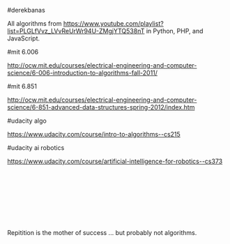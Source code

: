 #derekbanas 

All algorithms from https://www.youtube.com/playlist?list=PLGLfVvz_LVvReUrWr94U-ZMgjYTQ538nT in Python, PHP, and JavaScript.

#mit 6.006

http://ocw.mit.edu/courses/electrical-engineering-and-computer-science/6-006-introduction-to-algorithms-fall-2011/ 

#mit 6.851

http://ocw.mit.edu/courses/electrical-engineering-and-computer-science/6-851-advanced-data-structures-spring-2012/index.htm

#udacity algo

https://www.udacity.com/course/intro-to-algorithms--cs215 

#udacity ai robotics

https://www.udacity.com/course/artificial-intelligence-for-robotics--cs373


<br><br><br><br><br><br><br>
  
Repitition is the mother of success ... but probably not algorithms.